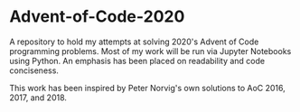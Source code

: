 # Advent-of-Code-2020

A repository to hold my attempts at solving 2020's Advent of Code programming problems. Most of my work will be run via Jupyter Notebooks using Python. An emphasis has been placed on readability and code conciseness.

This work has been inspired by Peter Norvig's own solutions to AoC 2016, 2017, and 2018.